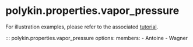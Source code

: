 # polykin.properties.vapor_pressure

For illustration examples, please refer to the associated
[tutorial](/polykin/tutorials/physprop_equations).

::: polykin.properties.vapor_pressure
    options:
        members:
            - Antoine
            - Wagner
